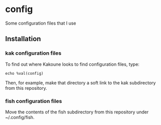 # config

Some configuration files that I use

## Installation

### kak configuration files

To find out where Kakoune looks to find configuration files, type:

```
echo %val(config)
```

Then, for example, make that directory a soft link to the kak subdirectory from
this repository.

### fish configuration files

Move the contents of the fish subdirectory from this repository under
~/.config/fish.

